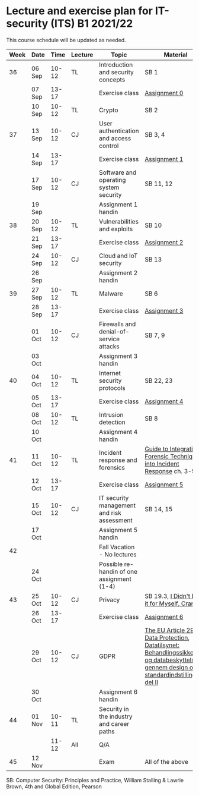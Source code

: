 # Lecture and exercise plan for IT-security (ITS) B1 2021/22

This course schedule will be updated as needed.

| Week | Date   | Time             | Lecture | Topic                                                     | Material|
| ---- | ----   | -----            | ------- | -----                                                     | --------|
| 36   | 06 Sep | 10-12            | TL      | Introduction and security concepts                        | SB 1
|      | 07 Sep | 13-17            |         | Exercise class                                            | [Assignment 0](assignments/assignment0.md)
|      | 10 Sep | 10-12            | TL      | Crypto                                                    | SB 2
| 37   | 13 Sep | 10-12            | CJ      | User authentication and access control                    | SB 3, 4
|      | 14 Sep | 13-17            |         | Exercise class                                            | [Assignment 1](assignments/assignment1.md)
|      | 17 Sep | 10-12            | CJ      | Software and operating system security                    | SB 11, 12
|      | 19 Sep |                  |         | Assignment 1 handin                                       | 
| 38   | 20 Sep | 10-12            | TL      | Vulnerabilities and exploits                              | SB 10
|      | 21 Sep | 13-17            |         | Exercise class                                            | [Assignment 2](assignments/assignment2.md)
|      | 24 Sep | 10-12            | CJ      | Cloud and IoT security                                    | SB 13
|      | 26 Sep |                  |         | Assignment 2 handin                                       | 
| 39   | 27 Sep | 10-12            | TL      | Malware                                                   | SB 6
|      | 28 Sep | 13-17            |         | Exercise class                                            | [Assignment 3](assignments/assignment3.md)
|      | 01 Oct | 10-12            | CJ      | Firewalls and denial-of-service attacks                   | SB 7, 9
|      | 03 Oct |                  |         | Assignment 3 handin                                       | 
| 40   | 04 Oct | 10-12            | TL      | Internet security protocols                               | SB 22, 23
|      | 05 Oct | 13-17            |         | Exercise class                                            | [Assignment 4](assignments/assignment4.md)
|      | 08 Oct | 10-12            | TL      | Intrusion detection                                       | SB 8
|      | 10 Oct |                  |         | Assignment 4 handin                                       | 
| 41   | 11 Oct | 10-12            | TL      | Incident response and forensics                           | [Guide to Integrating Forensic Techniques into Incident Response](https://nvlpubs.nist.gov/nistpubs/Legacy/SP/nistspecialpublication800-86.pdf) ch. 3-5
|      | 12 Oct | 13-17            |         | Exercise class                                            | [Assignment 5](assignments/assignment5.md)
|      | 15 Oct | 10-12            | CJ      | IT security management and risk assessment                | SB 14, 15
|      | 17 Oct |                  |         | Assignment 5 handin                                       | 
| 42   |        |                  |         | Fall Vacation - No lectures                               |
|      | 24 Oct |                  |         | Possible re-handin of one assignment (1-4)                |
| 43   | 25 Oct | 10-12            | CJ      | Privacy                                                   | SB 19.3, [I Didn't Buy it for Myself, Cranor](http://lorrie.cranor.org/pubs/personalization-privacy.pdf)
|      | 26 Oct | 13-17            |         | Exercise class                                            | [Assignment 6](assignments/assignment6.md)
|      | 29 Oct | 10-12            | CJ      | GDPR                                                      | [The EU Article 29 Data Protection](https://ec.europa.eu/justice/article-29/documentation/opinion-recommendation/files/2014/wp216_en.pdf), [Datatilsynet: Behandlingssikkerhed og databeskyttelse gennem design og standardindstillinger, del II](https://datatilsynet.dk/media/7587/artikel25og32-vejledning.pdf)
|      | 30 Oct |                  |         | Assignment 6 handin                                       | 
| 44   | 01 Nov | 10-11            | TL      | Security in the industry and career paths                 | 
|      |        | 11-12            | All     | Q/A                                                       | 
| 45   | 12 Nov |                  |         | Exam                                                      | All of the above


SB: Computer Security: Principles and Practice, William Stalling & Lawrie Brown, 4th and Global Edition, Pearson

